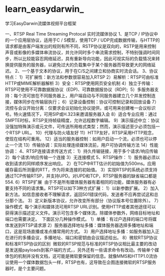 # learn_easydarwin_
学习EasyDarwin流媒体视频平台框架

一、RTSP  Real Time Streaming Protocal  实时流媒体协议
1、是TCP / IP协议中的一个应用层协议，适用于C / S模型，使用TCP / UDP完成数据传输，与HTTP的请求都是由客户端发出的规则有所不同，RSTP协议是双向的，RSTP是用来控制声音或影像的多媒体串流协议，并允许同时多个串流需求控制，不特别强调时间同步，所以比较能容忍网络延迟，具有重新导向功能，因此可视实际的负载情况来转换提供服务的服务器，以避免过大的负载集中于某个服务器而导致更大的网络延迟。
2、一个基于文本的协议，用于在C/S之间建立和协商实时流会话。
3、协议特点：
  1）可扩展性：新方法和参数很容易加入RTSP
  2）易解析：RTSP可由标准HTTP或MIME解析器解析
  3）安全：RTSP使用网页安全机制
  4）独立于传输：RTSP可使用不可靠数据报协议（EDP)、可靠数据报协议（RDP);
  5）多服务器支持：每个流可放在不同服务器上，用户端自动与不同服务器建立几个并发控制连接，媒体同步在传输层执行；
  6）记录设备控制：协议可控制记录和回放设备
  7）流控与会议开始分离：仅要求会议初始化协议提供，或可用来创建唯一会议标识号。特火速情况下，可用SIP或H.323来邀请服务器入会
  8）适合专业应用：通过SMPTE时标，RTSP支持帧级精度，允许远程数字编辑。
  9）演示描述中立：协议没强加特殊演示或元文件，可传送所用格式类型；然而，演示描述至少必须包括一个RTSP URL。
  10）代理与防火墙友好
  11）HTTP友好，RTSP采用HTTP观念，使现在结构可重用。
  12）适当的服务器控制：如用户启动一个流，必须也可以停止一个流
  13）传输协调：实际处理连续媒体流前，用户可协调传输方法
  14）性能协调：
4、RTSP连接请求传送方式：
  1）持久传输链接，用于多个请求/响应传输
  2）每个请求/响应传输一个连接
  3）无连接模式
5、RTSP操作：
  1）服务器必须以收到请求的同样顺序发出响应。
  2）在TCP中RTT估计的初始值为500ms。应用缓存最后所测量的RTT，作为将来连接的初始值。
  3）实现RTSP的系统必须支持通过TCP传输RTSP，并支持UPD。对UPD和TCP，RTSP服务器的缺省端口都是554.
6）RTSP扩展
  由于不是所有媒体服务器有着相同的功能，媒体服务器有必要支持不同的请求集。RTSP可以如下3种方式扩展：
  1）以新参数扩展。
  2）加入新方法。如信息接收者不理解请求，返回501错误代码，发送者不应再尝试这和总分那个法。
  3）定义新版本协议，允许改变所有部分（协议版本号位置除外）。
7）操作模式
  每个演示和媒体流可用RTSP URL识别。使用HTTP或者其他途径可以获得演示描述定义文件。演示可包含多个媒体流。除媒体参数外，网络目标地址和端口也需要决定。
  下面区分几种操作模式。
  1）单播：有过户选择的端口号将媒体发送到RTSP请求源
  2）服务器选择地址多播：媒体服务器选择多播地址和端口，这是现场直播或准点播常用的方式。
  3）用户选择地址多播：如服务器加入正在进行的多播会议，多播地址、端口和密钥由会议描述给出。
8）微软RTSP协议和标准RTSP协议的区别
  微软的RTSP规范与标准的RTSP协议相比最主要的改动是发送报payloads到客户端的方式，，另外还有一些请求命令有改动。传输单个媒体包的机制并没有文档，这可能是微软要保留的信息。就像MMS和HTTP1.0流协议使用一个媒体数据包头一样，RTSP也有，这导致在企图连接微软的RTSP服务器时，是个主要问题。
